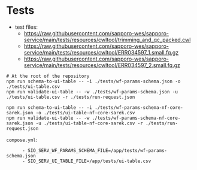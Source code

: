 # Tests

- test files:
  - <https://raw.githubusercontent.com/sapporo-wes/sapporo-service/main/tests/resources/cwltool/trimming_and_qc_packed.cwl>
  - <https://raw.githubusercontent.com/sapporo-wes/sapporo-service/main/tests/resources/cwltool/ERR034597_1.small.fq.gz>
  - <https://raw.githubusercontent.com/sapporo-wes/sapporo-service/main/tests/resources/cwltool/ERR034597_2.small.fq.gz>

```bash=
# At the root of the repository
npm run schema-to-ui-table -- -i ./tests/wf-params-schema.json -o ./tests/ui-table.csv
npm run validate-ui-table -- -w ./tests/wf-params-schema.json -u ./tests/ui-table.csv -r ./tests/run-request.json

npm run schema-to-ui-table -- -i ./tests/wf-params-schema-nf-core-sarek.json -o ./tests/ui-table-nf-core-sarek.csv
npm run validate-ui-table -- -w ./tests/wf-params-schema-nf-core-sarek.json -u ./tests/ui-table-nf-core-sarek.csv -r ./tests/run-request.json
```

`compose.yml`:

```yaml=
      - SIO_SERV_WF_PARAMS_SCHEMA_FILE=/app/tests/wf-params-schema.json
      - SIO_SERV_UI_TABLE_FILE=/app/tests/ui-table.csv
```
